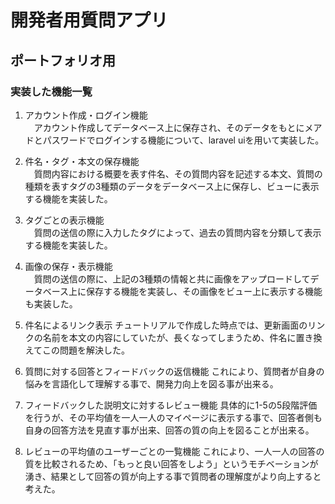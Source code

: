 # 開発者用質問アプリ
## ポートフォリオ用

### 実装した機能一覧
1. アカウント作成・ログイン機能  
　アカウント作成してデータベース上に保存され、そのデータをもとにメアドとパスワードでログインする機能について、laravel uiを用いて実装した。

2. 件名・タグ・本文の保存機能  
　質問内容における概要を表す件名、その質問内容を記述する本文、質問の種類を表すタグの3種類のデータをデータベース上に保存し、ビューに表示する機能を実装した。

3. タグごとの表示機能  
　質問の送信の際に入力したタグによって、過去の質問内容を分類して表示する機能を実装した。

4. 画像の保存・表示機能  
　質問の送信の際に、上記の3種類の情報と共に画像をアップロードしてデータベース上に保存する機能を実装し、その画像をビュー上に表示する機能も実装した。

5. 件名によるリンク表示
  チュートリアルで作成した時点では、更新画面のリンクの名前を本文の内容にしていたが、長くなってしまうため、件名に置き換えてこの問題を解決した。

6. 質問に対する回答とフィードバックの返信機能
  これにより、質問者が自身の悩みを言語化して理解する事で、開発力向上を図る事が出来る。

7. フィードバックした説明文に対するレビュー機能
  具体的に1-5の5段階評価を行うが、その平均値を一人一人のマイページに表示する事で、回答者側も自身の回答方法を見直す事が出来、回答の質の向上を図ることが出来る。

8. レビューの平均値のユーザーごとの一覧機能
  これにより、一人一人の回答の質を比較されるため、「もっと良い回答をしよう」というモチベーションが湧き、結果として回答の質が向上する事で質問者の理解度がより向上すると考えた。
